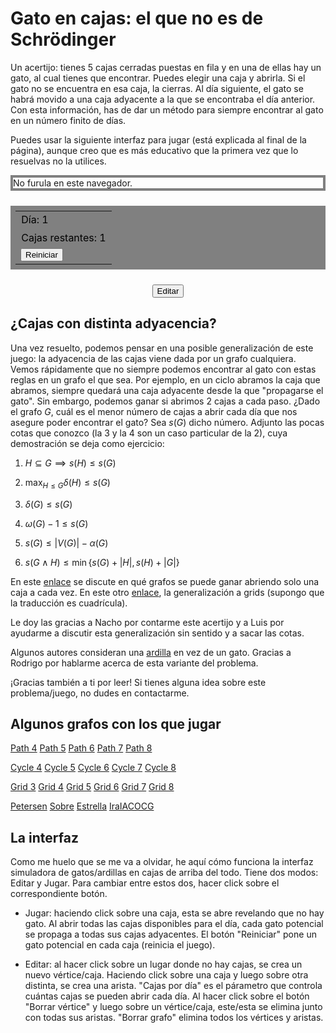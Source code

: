 
<style>
    a { text-decoration: underline; }

    #board {
        top: 1em;
        display: block;
        margin: auto;
        border-width: 4px;
        border-style: solid;
        border-color: gray;
    }

    table {
        margin: 1.5em auto;
        padding: 0.5em;
        background-color: gray;
    }

    table p {
        color: black;
        margin: 0.08em;
    }
</style>

# Gato en cajas: el que no es de Schrödinger

Un acertijo: tienes 5 cajas cerradas puestas en fila y en una de ellas hay un gato, al cual tienes que encontrar. Puedes elegir una caja y abrirla. Si el gato no se encuentra en esa caja, la cierras. Al día siguiente, el gato se habrá movido a una caja adyacente a la que se encontraba el día anterior. Con esta información, has de dar un método para siempre encontrar al gato en un número finito de días.

Puedes usar la siguiente interfaz para jugar (está explicada al final de la página), aunque creo que es más educativo que la primera vez que lo resuelvas no la utilices.

<!-- Board -->
<!-- <div style="display: grid; grid-template-rows: auto; justify-items: center"> -->
<canvas id="board">
    No furula en este navegador.
</canvas>

<div id="play_buttons">
<table>
    <tr>
        <td> <p id="day"> Día: 1 </p> </td>
    </tr>
    <tr>
        <td> <p id="remaining"> Cajas restantes: 1 </p> </td>
    </tr>
    <tr>
        <td> <button type="button" onclick="reset_graph()">Reiniciar</button> </td>
    </tr>
</table>
</div>

<div id="edit_buttons" style="display: none">
<table>
    <tr>
        <td> <label>Cajas por día:</label> </td>
        <td> <input style="width: 3em" id="boxes" type="number" min="1" value=1> </td>
    </tr>
    <tr>
        <td> <button type="button" onclick="sel_remove_vertex=1">Borrar vértice</button> </td>
    </tr>
    <tr>
        <td> <button type="button" onclick="remove_graph(); draw_graph()">Borrar grafo</button> </td>
    </tr>
</table>
</div>

<div style="text-align: center; margin-top: 1.4em">
<button id="button_mode" type="button" onclick="switch_mode();">Editar</button>
</div>

## ¿Cajas con distinta adyacencia?

Una vez resuelto, podemos pensar en una posible generalización de este juego: la adyacencia de las cajas viene dada por un grafo cualquiera. Vemos rápidamente que no siempre podemos encontrar al gato con estas reglas en un grafo el que sea. Por ejemplo, en un ciclo abramos la caja que abramos, siempre quedará una caja adyacente desde la que "propagarse el gato". Sin embargo, podemos ganar si abrimos 2 cajas a cada paso. ¿Dado el grafo $G$, cuál es el menor número de cajas a abrir cada día que nos asegure poder encontrar el gato? Sea $s(G)$ dicho número. Adjunto las pocas cotas que conozco (la 3 y la 4 son un caso particular de la 2), cuya demostración se deja como ejercicio:

1. $H \subseteq G \implies s(H) \leq s(G)$

2. $\max_{H \leq G} \delta(H) \leq s(G)$

3. $\delta(G) \leq s(G)$

4. $\omega(G) - 1 \leq s(G)$

5. $s(G) \leq |V(G)| - \alpha(G)$

6. $s(G \land H) \leq \min \{s(G) + |H|, s(H) + |G| \}$

En este [enlace](https://math.stackexchange.com/questions/4418051/how-do-you-catch-a-cat-on-a-tree) se discute en qué grafos se puede ganar abriendo solo una caja a cada vez. En este otro [enlace](https://puzzling.stackexchange.com/questions/58269/hiding-cat-puzzle-on-a-grid), la generalización a grids (supongo que la traducción es cuadrícula).

Le doy las gracias a Nacho por contarme este acertijo y a Luis por ayudarme a discutir esta generalización sin sentido y a sacar las cotas.

Algunos autores consideran una <a onclick="animal_emoji=squirrel_emoji; draw_graph(); window.scrollTo(0, 0);">ardilla</a> en vez de un gato. Gracias a Rodrigo por hablarme acerca de esta variante del problema.

¡Gracias también a ti por leer! Si tienes alguna idea sobre este problema/juego, no dudes en contactarme.

## Algunos grafos con los que jugar

<a onclick="init_path(4); window.scrollTo(0, 0);">Path 4</a>
<a onclick="init_path(5); window.scrollTo(0, 0);">Path 5</a>
<a onclick="init_path(6); window.scrollTo(0, 0);">Path 6</a>
<a onclick="init_path(7); window.scrollTo(0, 0);">Path 7</a>
<a onclick="init_path(8); window.scrollTo(0, 0);">Path 8</a>

<a onclick="init_cycle(4); window.scrollTo(0, 0);">Cycle 4</a>
<a onclick="init_cycle(5); window.scrollTo(0, 0);">Cycle 5</a>
<a onclick="init_cycle(6); window.scrollTo(0, 0);">Cycle 6</a>
<a onclick="init_cycle(7); window.scrollTo(0, 0);">Cycle 7</a>
<a onclick="init_cycle(8); window.scrollTo(0, 0);">Cycle 8</a>

<a onclick="init_grid(3); window.scrollTo(0, 0);">Grid 3</a>
<a onclick="init_grid(4); window.scrollTo(0, 0);">Grid 4</a>
<a onclick="init_grid(5); window.scrollTo(0, 0);">Grid 5</a>
<a onclick="init_grid(6); window.scrollTo(0, 0);">Grid 6</a>
<a onclick="init_grid(7); window.scrollTo(0, 0);">Grid 7</a>
<a onclick="init_grid(8); window.scrollTo(0, 0);">Grid 8</a>

<a onclick="adjacency_matrix=petersen[0].slice(); coordinates=petersen[1].slice(); total_moves=4; reset_graph(); window.scrollTo(0, 0);">Petersen</a>
<a onclick="adjacency_matrix=sobre[0].slice(); coordinates=sobre[1].slice(); total_moves=3; reset_graph(); window.scrollTo(0, 0);">Sobre</a>
<a onclick="adjacency_matrix=star[0].slice(); coordinates=star[1].slice(); total_moves=1; reset_graph(); window.scrollTo(0, 0);">Estrella</a>
<a onclick="adjacency_matrix=graph1[0].slice(); coordinates=graph1[1].slice(); total_moves=3; reset_graph(); window.scrollTo(0, 0);">IraIACOCG</a>



## La interfaz
Como me huelo que se me va a olvidar, he aquí cómo funciona la interfaz simuladora de gatos/ardillas en cajas de arriba del todo. Tiene dos modos: Editar y Jugar. Para cambiar entre estos dos, hacer click sobre el correspondiente botón.

- Jugar: haciendo click sobre una caja, esta se abre revelando que no hay gato. Al abrir todas las cajas disponibles para el día, cada gato potencial se propaga a todas sus cajas adyacentes. El botón "Reiniciar" pone un gato potencial en cada caja (reinicia el juego).

- Editar: al hacer click sobre un lugar donde no hay cajas, se crea un nuevo vértice/caja. Haciendo click sobre una caja y luego sobre otra distinta, se crea una arista. "Cajas por día" es el párametro que controla cuántas cajas se pueden abrir cada día. Al hacer click sobre el botón "Borrar vértice" y luego sobre un vértice/caja, este/esta se elimina junto con todas sus aristas. "Borrar grafo" elimina todos los vértices y aristas.

<script src="ardilla.js"></script>
